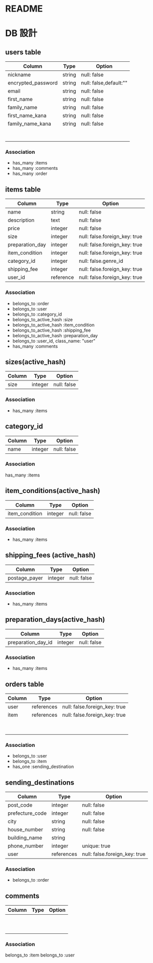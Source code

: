 # README
# DB 設計

## users table

| Column                    | Type                     | Option                  |
|---------------------------|--------------------------|-------------------------|
| nickname                  | string                   | null: false             |
| encrypted_password        | string                   | null: false,default:""  |
| email                     | string                   | null: false             |
| first_name                | string                   | null: false             |
| family_name               | string                   | null: false             |
| first_name_kana           | string                   | null: false             |
| family_name_kana          | string                   | null: false             |
|                           |                          |                         |
|                           |                          |                         |
|                           |                          |                         |
|                           |                          |                         |
|                           |                          |                         |
|                           |                          |                         |
|                           |                          |                         |
### Association
- has_many    :items
- has_many    :comments
- has_many    :order









## items table
| Column                    | Type                     | Option                            |
|---------------------------|--------------------------|-----------------------------------|
| name                      | string                   | null: false                       |
| description               | text                     | null: false                       |
| price                     | integer                  | null: false                       |
| size                      | integer                  | null: false.foreign_key: true     |
| preparation_day           | integer                  | null: false.foreign_key: true     |
| item_condition            | integer                  | null: false.foreign_key: true     |
| category_id               | integer                  | null: false.genre_id              |
| shipping_fee              | integer                  | null: false.foreign_key: true     |
| user_id                   | reference                | null: false.foreign_key: true     |

### Association
- belongs_to :order
- belongs_to :user
- belongs_to :category_id
- belongs_to_active_hash :size
- belongs_to_active_hash :item_condition
- belongs_to_active_hash :shipping_fee
- belongs_to_active_hash :preparation_day
- belongs_to :user_id, class_name: "user"
- has_many :comments


## sizes(active_hash)
| Column                    | Type                     | Option                            |
|---------------------------|--------------------------|-----------------------------------|
| size                      | integer                  | null: false                       |
### Association
- has_many :items

## category_id
| Column                    | Type                     | Option                            |
|---------------------------|--------------------------|-----------------------------------|
| name                      | integer                  |  null: false                      |

### Association
  has_many :items


## item_conditions(active_hash)
| Column                    | Type                     | Option                            |
|---------------------------|--------------------------|-----------------------------------|
| item_condition            | integer                  |  null: false                      |
### Association 
- has_many :items


## shipping_fees (active_hash)
| Column                    | Type                     | Option                            |
|---------------------------|--------------------------|-----------------------------------|
| postage_payer             | integer                  |  null: false                      |
### Association
- has_many :items


## preparation_days(active_hash)
| Column                    | Type                     | Option                            |
|---------------------------|--------------------------|-----------------------------------|
| preparation_day_id        | integer                  |  null: false                      |
### Association
- has_many :items















## orders table
| Column                    | Type                     | Option                            |
|---------------------------|--------------------------|-----------------------------------|
| user                      | references               | null: false.foreign_key:  true    |
| item                      | references               | null: false.foreign_key:  true    |
|                           |                          |                                   |
|                           |                          |                                   |
|                           |                          |                                   |
|                           |                          |                                   |
|                           |                          |                                   |
|                           |                          |                                   |
|                           |                          |                                   |
|                           |                          |                                   |
### Association
- belongs_to :user
- belongs_to  :item
- has_one  :sending_destination


## sending_destinations
| Column                       | Type                     | Option                         |
|------------------------------|--------------------------|--------------------------------|
| post_code                    | integer                  | null: false                    |
| prefecture_code              | integer                  | null: false                    |
| city                         | string                   | null: false                    |
| house_number                 | string                   | null: false                    |
| building_name                | string                   |                                |
| phone_number                 | integer                  | unique: true                   |
| user                         | references               | null: false.foreign_key:  true |
### Association
- belongs_to :order








## comments
| Column                    | Type                     | Option                            |
|---------------------------|--------------------------|-----------------------------------|
|                           |                          |                                   |
|                           |                          |                                   |
|                           |                          |                                   |
|                           |                          |                                   |
|                           |                          |                                   |
|                           |                          |                                   |
|                           |                          |                                   |
|                           |                          |                                   |
|                           |                          |                                   |
|                           |                          |                                   |


### Association
belongs_to :item
belongs_to :user

